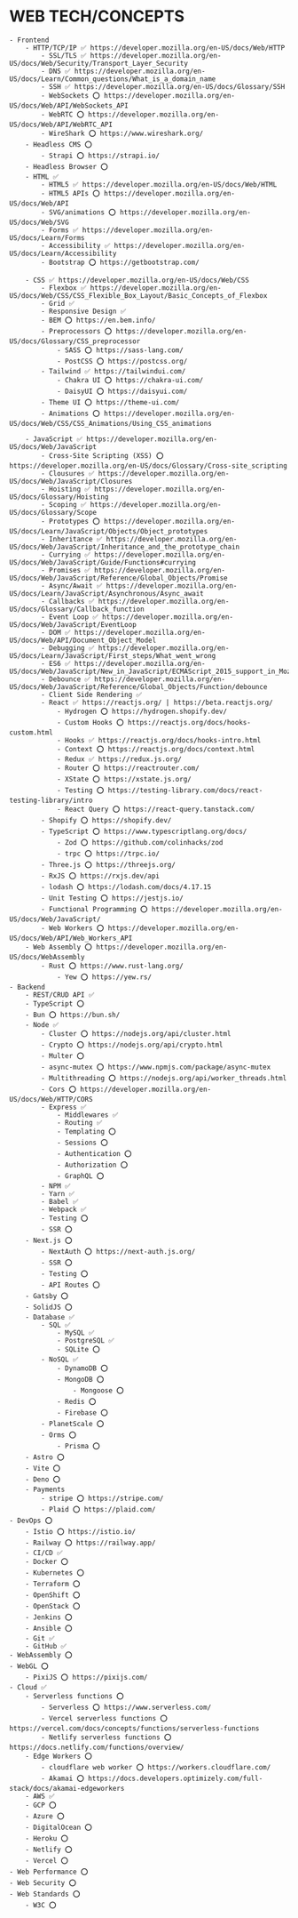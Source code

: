 # WEB TECH/CONCEPTS
    - Frontend
        - HTTP/TCP/IP ✅ https://developer.mozilla.org/en-US/docs/Web/HTTP
            - SSL/TLS ✅ https://developer.mozilla.org/en-US/docs/Web/Security/Transport_Layer_Security
            - DNS ✅ https://developer.mozilla.org/en-US/docs/Learn/Common_questions/What_is_a_domain_name
            - SSH ✅ https://developer.mozilla.org/en-US/docs/Glossary/SSH
            - WebSockets ⭕️ https://developer.mozilla.org/en-US/docs/Web/API/WebSockets_API
            - WebRTC ⭕️ https://developer.mozilla.org/en-US/docs/Web/API/WebRTC_API
            - WireShark ⭕️ https://www.wireshark.org/
        - Headless CMS ⭕️
            - Strapi ⭕️ https://strapi.io/
        - Headless Browser ⭕️
        - HTML ✅
            - HTML5 ✅ https://developer.mozilla.org/en-US/docs/Web/HTML
            - HTML5 APIs ⭕️ https://developer.mozilla.org/en-US/docs/Web/API
            - SVG/animations ⭕️ https://developer.mozilla.org/en-US/docs/Web/SVG
            - Forms ✅ https://developer.mozilla.org/en-US/docs/Learn/Forms
            - Accessibility ✅ https://developer.mozilla.org/en-US/docs/Learn/Accessibility
            - Bootstrap ⭕️ https://getbootstrap.com/

        - CSS ✅ https://developer.mozilla.org/en-US/docs/Web/CSS
            - Flexbox ✅ https://developer.mozilla.org/en-US/docs/Web/CSS/CSS_Flexible_Box_Layout/Basic_Concepts_of_Flexbox
            - Grid ✅
            - Responsive Design ✅
            - BEM ⭕️ https://en.bem.info/
            - Preprocessors ⭕️ https://developer.mozilla.org/en-US/docs/Glossary/CSS_preprocessor
                - SASS ⭕️ https://sass-lang.com/
                - PostCSS ⭕️ https://postcss.org/
            - Tailwind ✅ https://tailwindui.com/
                - Chakra UI ⭕️ https://chakra-ui.com/
                - DaisyUI ⭕️ https://daisyui.com/
            - Theme UI ⭕️ https://theme-ui.com/
            - Animations ⭕️ https://developer.mozilla.org/en-US/docs/Web/CSS/CSS_Animations/Using_CSS_animations

        - JavaScript ✅ https://developer.mozilla.org/en-US/docs/Web/JavaScript
            - Cross-Site Scripting (XSS) ⭕️ https://developer.mozilla.org/en-US/docs/Glossary/Cross-site_scripting
            - Clousures ✅ https://developer.mozilla.org/en-US/docs/Web/JavaScript/Closures
            - Hoisting ✅ https://developer.mozilla.org/en-US/docs/Glossary/Hoisting
            - Scoping ✅ https://developer.mozilla.org/en-US/docs/Glossary/Scope
            - Prototypes ⭕️ https://developer.mozilla.org/en-US/docs/Learn/JavaScript/Objects/Object_prototypes
            - Inheritance ✅ https://developer.mozilla.org/en-US/docs/Web/JavaScript/Inheritance_and_the_prototype_chain
            - Currying ✅ https://developer.mozilla.org/en-US/docs/Web/JavaScript/Guide/Functions#currying
            - Promises ✅ https://developer.mozilla.org/en-US/docs/Web/JavaScript/Reference/Global_Objects/Promise
            - Async/Await ✅ https://developer.mozilla.org/en-US/docs/Learn/JavaScript/Asynchronous/Async_await
            - Callbacks ✅ https://developer.mozilla.org/en-US/docs/Glossary/Callback_function
            - Event Loop ✅ https://developer.mozilla.org/en-US/docs/Web/JavaScript/EventLoop
            - DOM ✅ https://developer.mozilla.org/en-US/docs/Web/API/Document_Object_Model
            - Debugging ✅ https://developer.mozilla.org/en-US/docs/Learn/JavaScript/First_steps/What_went_wrong
            - ES6 ✅ https://developer.mozilla.org/en-US/docs/Web/JavaScript/New_in_JavaScript/ECMAScript_2015_support_in_Mozilla
            - Debounce ✅ https://developer.mozilla.org/en-US/docs/Web/JavaScript/Reference/Global_Objects/Function/debounce
            - Client Side Rendering ✅
            - React ✅ https://reactjs.org/ | https://beta.reactjs.org/
                - Hydrogen ⭕️ https://hydrogen.shopify.dev/
                - Custom Hooks ⭕️ https://reactjs.org/docs/hooks-custom.html
                - Hooks ✅ https://reactjs.org/docs/hooks-intro.html
                - Context ⭕️ https://reactjs.org/docs/context.html
                - Redux ✅ https://redux.js.org/
                - Router ⭕️ https://reactrouter.com/
                - XState ⭕️ https://xstate.js.org/
                - Testing ⭕️ https://testing-library.com/docs/react-testing-library/intro
                - React Query ⭕️ https://react-query.tanstack.com/
            - Shopify ⭕️ https://shopify.dev/
            - TypeScript ⭕️ https://www.typescriptlang.org/docs/
                - Zod ⭕️ https://github.com/colinhacks/zod
                - trpc ⭕️ https://trpc.io/
            - Three.js ⭕️ https://threejs.org/
            - RxJS ⭕️ https://rxjs.dev/api
            - lodash ⭕️ https://lodash.com/docs/4.17.15
            - Unit Testing ⭕️ https://jestjs.io/
            - Functional Programming ⭕️ https://developer.mozilla.org/en-US/docs/Web/JavaScript/
            - Web Workers ⭕️ https://developer.mozilla.org/en-US/docs/Web/API/Web_Workers_API
        - Web Assembly ⭕️ https://developer.mozilla.org/en-US/docs/WebAssembly
            - Rust ⭕️ https://www.rust-lang.org/ 
                - Yew ⭕️ https://yew.rs/
    - Backend
        - REST/CRUD API ✅
        - TypeScript ⭕️
        - Bun ⭕️ https://bun.sh/
        - Node ✅
            - Cluster ⭕️ https://nodejs.org/api/cluster.html    
            - Crypto ⭕️ https://nodejs.org/api/crypto.html
            - Multer ⭕️ 
            - async-mutex ⭕️ https://www.npmjs.com/package/async-mutex
            - Multithreading ⭕️ https://nodejs.org/api/worker_threads.html
            - Cors ⭕️ https://developer.mozilla.org/en-US/docs/Web/HTTP/CORS
            - Express ✅
                - Middlewares ✅
                - Routing ✅
                - Templating ⭕️
                - Sessions ⭕️
                - Authentication ⭕️
                - Authorization ⭕️
                - GraphQL ⭕️
            - NPM ✅
            - Yarn ✅
            - Babel ✅
            - Webpack ✅
            - Testing ⭕️
            - SSR ⭕️
        - Next.js ⭕️
            - NextAuth ⭕️ https://next-auth.js.org/
            - SSR ⭕️
            - Testing ⭕️
            - API Routes ⭕️
        - Gatsby ⭕️
        - SolidJS ⭕️
        - Database ✅
            - SQL ✅
                - MySQL ✅
                - PostgreSQL ✅
                - SQLite ⭕️
            - NoSQL ✅
                - DynamoDB ⭕️
                - MongoDB ⭕️
                    - Mongoose ⭕️
                - Redis ⭕️
                - Firebase ⭕️
            - PlanetScale ⭕️
            - Orms ⭕️
                - Prisma ⭕️
        - Astro ⭕️
        - Vite ⭕️
        - Deno ⭕️
        - Payments
            - stripe ⭕️ https://stripe.com/
            - Plaid ⭕️ https://plaid.com/
    - DevOps ⭕️
        - Istio ⭕️ https://istio.io/
        - Railway ⭕️ https://railway.app/    
        - CI/CD ✅
        - Docker ⭕️
        - Kubernetes ⭕️
        - Terraform ⭕️
        - OpenShift ⭕️
        - OpenStack ⭕️
        - Jenkins ⭕️
        - Ansible ⭕️
        - Git ✅
        - GitHub ✅
    - WebAssembly ⭕️
    - WebGL ⭕️
        - PixiJS ⭕️ https://pixijs.com/
    - Cloud ✅
        - Serverless functions ⭕️
            - Serverless ⭕️ https://www.serverless.com/
            - Vercel serverless functions ⭕️ https://vercel.com/docs/concepts/functions/serverless-functions
            - Netlify serverless functions ⭕️ https://docs.netlify.com/functions/overview/
        - Edge Workers ⭕️
            - cloudflare web worker ⭕️ https://workers.cloudflare.com/
            - Akamai ⭕️ https://docs.developers.optimizely.com/full-stack/docs/akamai-edgeworkers
        - AWS ✅
        - GCP ⭕️
        - Azure ⭕️
        - DigitalOcean ⭕️
        - Heroku ⭕️
        - Netlify ⭕️
        - Vercel ⭕️
    - Web Performance ⭕️
    - Web Security ⭕️
    - Web Standards ⭕️
        - W3C ⭕️



